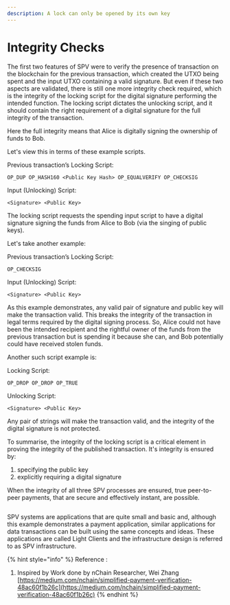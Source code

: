 ```yaml
---
description: A lock can only be opened by its own key
---
```


# Integrity Checks

The first two features of SPV were to verify the presence of transaction on the blockchain for the previous transaction, which created the UTXO being spent and the input UTXO containing a valid signature. But even if these two aspects are validated, there is still one more integrity check required, which is the integrity of the locking script for the digital signature performing the intended function. The locking script dictates the unlocking script, and it should contain the right requirement of a digital signature for the full integrity of the transaction.

Here the full integrity means that Alice is digitally signing the ownership of funds to Bob.

Let's view this in terms of these example scripts.

Previous transaction’s Locking Script:

```
OP_DUP OP_HASH160 <Public Key Hash> OP_EQUALVERIFY OP_CHECKSIG
```

Input (Unlocking) Script:

```
<Signature> <Public Key>
```

The locking script requests the spending input script to have a digital signature signing the funds from Alice to Bob (via the singing of public keys).

Let's take another example:

Previous transaction’s Locking Script:

```
OP_CHECKSIG
```

Input (Unlocking) Script:

```
<Signature> <Public Key>
```

As this example demonstrates, any valid pair of signature and public key will make the transaction valid. This breaks the integrity of the transaction in legal terms required by the digital signing process. So, Alice could not have been the intended recipient and the rightful owner of the funds from the previous transaction but is spending it because she can, and Bob potentially could have received stolen funds.

Another such script example is:

Locking Script:

```
OP_DROP OP_DROP OP_TRUE
```

Unlocking Script:

```
<Signature> <Public Key>
```

Any pair of strings will make the transaction valid, and the integrity of the digital signature is not protected.

To summarise, the integrity of the locking script is a critical element in proving the integrity of the published transaction. It's integrity is ensured by:

1. specifying the public key
2. explicitly requiring a digital signature

When the integrity of all three SPV processes are ensured, true peer-to-peer payments, that are secure and effectively instant, are possible.

<figure><img src="https://github.com/jonesjBSV/bsv-skills-center/blob/master/bsv-skills-center/bsv-protocol-documentation/.gitbook/assets/LightClientsandSPVInfastructures_Slide06%20(1).png" alt=""><figcaption></figcaption></figure>

SPV systems are applications that are quite small and basic and, although this example demonstrates a payment application, similar applications for data transactions can be built using the same concepts and ideas. These applications are called Light Clients and the infrastructure design is referred to as SPV infrastructure.

{% hint style="info" %}
Reference :

1. Inspired by Work done by nChain Researcher, Wei Zhang [https://medium.com/nchain/simplified-payment-verification-48ac60f1b26c](https://medium.com/nchain/simplified-payment-verification-48ac60f1b26c)
{% endhint %}
